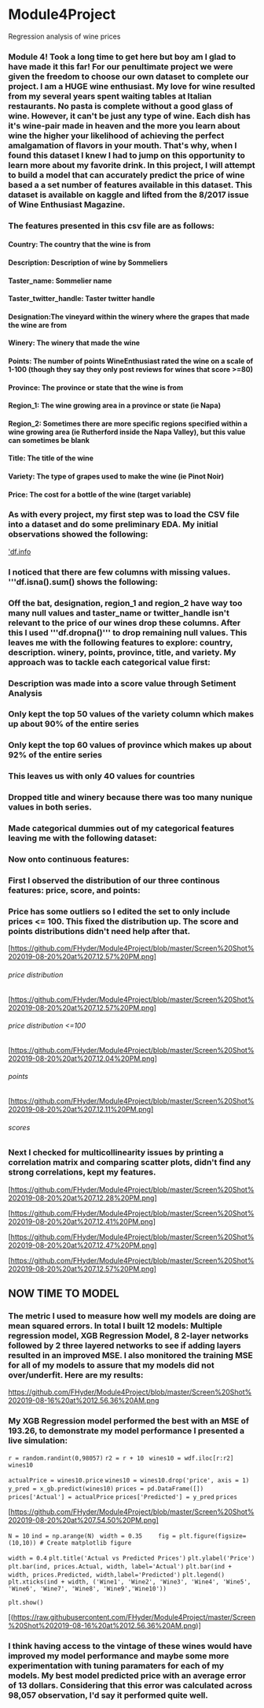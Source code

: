 # Module4Project
Regression analysis of wine prices


### Module 4! Took a long time to get here but boy am I glad to have made it this far! For our penultimate project we were given the freedom to choose our own dataset to complete our project. I am a HUGE wine enthusiast. My love for wine resulted from my several years spent waiting tables at Italian restaurants. No pasta is complete without a good glass of wine. However, it can't be just any type of wine. Each dish has it's wine-pair made in heaven and the more you learn about wine the higher your likelihood of achieving the perfect amalgamation of flavors in your mouth. That's why, when I found this dataset I knew I had to jump on this opportunity to learn more about my favorite drink. In this project, I will attempt to build a model that can accurately predict the price of wine based a a set number of features available in this dataset. This dataset is available on kaggle and lifted from the 8/2017 issue of Wine Enthusiast Magazine.


### The features presented in this csv file are as follows:

#### Country: The country that the wine is from
#### Description: Description of wine by Sommeliers
#### Taster_name: Sommelier name
#### Taster_twitter_handle: Taster twitter handle
#### Designation:The vineyard within the winery where the grapes that made the wine are from
#### Winery: The winery that made the wine
#### Points: The number of points WineEnthusiast rated the wine on a scale of 1-100 (though they say they only post reviews for wines that score >=80)
#### Province: The province or state that the wine is from
#### Region_1: The wine growing area in a province or state (ie Napa)
#### Region_2: Sometimes there are more specific regions specified within a wine growing area (ie Rutherford inside the Napa Valley), but this value can sometimes be blank
#### Title: The title of the wine
#### Variety: The type of grapes used to make the wine (ie Pinot Noir)
#### Price: The cost for a bottle of the wine (target variable)

### As with every project, my first step was to load the CSV file into a dataset and do some preliminary EDA. My initial observations showed the following:

['df.info](https://github.com/FHyder/Module4Project/blob/master/Screen%20Shot%202019-08-20%20at%207.10.05%20PM.png)

### I noticed that there are few columns with missing values. '''df.isna().sum() shows the following:
### Off the bat, designation, region_1 and region_2 have way too many null values and taster_name or twitter_handle isn't relevant to the price of our wines drop these columns. After this I used '''df.dropna()''' to drop remaining null values. This leaves me with the following features to explore: country, description. winery, points, province, title, and variety. My approach was to tackle each categorical value first:

### Description was made into a score value through Setiment Analysis 
### Only kept the top 50 values of the variety column which makes up about 90% of the entire series
### Only kept the top 60 values of province which makes up about 92% of the entire series
### This leaves us with only 40 values for countries
### Dropped title and winery because there was too many nunique values in both series.
### Made categorical dummies out of my categorical features leaving me with the following dataset:


### Now onto continuous features:
### First I observed the distribution of our three continous features: price, score, and points: 
### Price has some outliers so I edited the set to only include prices <= 100. This fixed the distribution up. The score and points distributions didn't need help after that. 

[https://github.com/FHyder/Module4Project/blob/master/Screen%20Shot%202019-08-20%20at%207.12.57%20PM.png]
###### price distribution



[https://github.com/FHyder/Module4Project/blob/master/Screen%20Shot%202019-08-20%20at%207.12.57%20PM.png]
###### price distribution <=100


[https://github.com/FHyder/Module4Project/blob/master/Screen%20Shot%202019-08-20%20at%207.12.04%20PM.png]
###### points

[https://github.com/FHyder/Module4Project/blob/master/Screen%20Shot%202019-08-20%20at%207.12.11%20PM.png]
###### scores


### Next I checked for multicollinearity issues by printing a correlation matrix and comparing scatter plots, didn't find any strong correlations, kept my features.

[https://github.com/FHyder/Module4Project/blob/master/Screen%20Shot%202019-08-20%20at%207.12.28%20PM.png]

[https://github.com/FHyder/Module4Project/blob/master/Screen%20Shot%202019-08-20%20at%207.12.41%20PM.png]

[https://github.com/FHyder/Module4Project/blob/master/Screen%20Shot%202019-08-20%20at%207.12.47%20PM.png]

[https://github.com/FHyder/Module4Project/blob/master/Screen%20Shot%202019-08-20%20at%207.12.57%20PM.png]

## NOW TIME TO MODEL

### The metric I used to measure how well my models are doing are mean squared errors. In total I built 12 models: Multiple regression model, XGB Regression Model, 8 2-layer networks followed by 2 three layered networks to see if adding layers resulted in an improved MSE. I also monitored the training MSE for all of my models to assure that my models did not over/underfit. Here are my results:

https://github.com/FHyder/Module4Project/blob/master/Screen%20Shot%202019-08-16%20at%2012.56.36%20AM.png

### My XGB Regression model performed the best with an MSE of 193.26, to demonstrate my model performance I presented a live simulation:


```r = random.randint(0,98057)```
```r2 = r + 10 ```
```wines10 = wdf.iloc[r:r2]```
```wines10```






```actualPrice = wines10.price```
```wines10 = wines10.drop('price', axis = 1)```
```y_pred = x_gb.predict(wines10)```
```prices = pd.DataFrame([])```
```prices['Actual'] = actualPrice```
```prices['Predicted'] = y_pred```
```prices```


[https://github.com/FHyder/Module4Project/blob/master/Screen%20Shot%202019-08-20%20at%207.54.50%20PM.png]


```N = 10```
```ind = np.arange(N) ```
```width = 0.35    ```
```fig = plt.figure(figsize=(10,10)) # Create matplotlib figure```



```width = 0.4```
```plt.title('Actual vs Predicted Prices')```
```plt.ylabel('Price')```
```plt.bar(ind, prices.Actual, width, label='Actual')```
```plt.bar(ind + width, prices.Predicted, width,label='Predicted')```
```plt.legend()```
```plt.xticks(ind + width, ('Wine1', 'Wine2', 'Wine3', 'Wine4', 'Wine5', 'Wine6', 'Wine7', 'Wine8', 'Wine9','Wine10'))```

```plt.show()```


[(https://raw.githubusercontent.com/FHyder/Module4Project/master/Screen%20Shot%202019-08-16%20at%2012.56.36%20AM.png)]

###  I think having access to the vintage of these wines would have improved my model performance and maybe some more experimentation with tuning paramaters for each of my models. My best model predicted price with an average error of 13 dollars. Considering that this error was calculated across 98,057 observation, I'd say it performed quite well.
